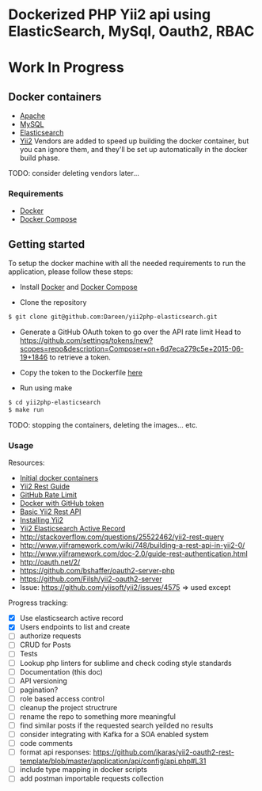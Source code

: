 # Dockerized PHP Yii2 api using ElasticSearch, MySql, Oauth2, RBAC

# Work In Progress

## Docker containers

* [Apache](https://github.com/tutumcloud/apache-php)
* [MySQL](https://github.com/tutumcloud/mysql)
* [Elasticsearch](https://github.com/tutumcloud/elasticsearch)
* [Yii2](http://www.yiiframework.com/)
Vendors are added to speed up building the docker container, but you can ignore them, and they'll be set up automatically in the docker build phase.

TODO: consider deleting vendors later...

### Requirements

* [Docker](https://docker.com/)
* [Docker Compose](http://docs.docker.com/compose/)

## Getting started

To setup the docker machine with all the needed requirements to run the application, please follow these steps:

* Install [Docker](https://docker.com/) and [Docker Compose](http://docs.docker.com/compose/)


* Clone the repository
```sh
$ git clone git@github.com:Dareen/yii2php-elasticsearch.git
```

* Generate a GitHub OAuth token to go over the API rate limit
Head to https://github.com/settings/tokens/new?scopes=repo&description=Composer+on+6d7eca279c5e+2015-06-19+1846
to retrieve a token.

* Copy the token to the Dockerfile [here](https://github.com/Dareen/yii2php-elasticsearch/blob/master/images/front/Dockerfile#L3)

* Run using make
```sh
$ cd yii2php-elasticsearch
$ make run
```

TODO: stopping the containers, deleting the images... etc.

### Usage


Resources:

* [Initial docker containers](https://github.com/kasperisager/phpstack)
* [Yii2 Rest Guide](http://www.yiiframework.com/doc-2.0/guide-rest-quick-start.html)
* [GitHub Rate Limit](https://github.com/composer/composer/blob/master/doc/articles/troubleshooting.md#api-rate-limit-and-oauth-tokens)
* [Docker with GitHub token](https://devops.profitbricks.com/tutorials/configure-a-docker-container-to-automatically-pull-from-github-using-oauth/)
* [Basic Yii2 Rest API](http://budiirawan.com/setup-restful-api-yii2/)
* [Installing Yii2](http://www.yiiframework.com/doc-2.0/guide-start-installation.html#recommended-apache-configuration)
* [Yii2 Elasticsearch Active Record](http://www.yiiframework.com/doc-2.0/yii-elasticsearch-activerecord.html)
* http://stackoverflow.com/questions/25522462/yii2-rest-query
* http://www.yiiframework.com/wiki/748/building-a-rest-api-in-yii2-0/
* http://www.yiiframework.com/doc-2.0/guide-rest-authentication.html
* http://oauth.net/2/
* https://github.com/bshaffer/oauth2-server-php
* https://github.com/Filsh/yii2-oauth2-server
* Issue: https://github.com/yiisoft/yii2/issues/4575 => used except

Progress tracking:
- [x] Use elasticsearch active record
- [x] Users endpoints to list and create
- [ ] authorize requests
- [ ] CRUD for Posts
- [ ] Tests
- [ ] Lookup php linters for sublime and check coding style standards
- [ ] Documentation (this doc)
- [ ] API versioning
- [ ] pagination?
- [ ] role based access control
- [ ] cleanup the project structrure
- [ ] rename the repo to something more meaningful
- [ ] find similar posts if the requested search yeilded no results
- [ ] consider integrating with Kafka for a SOA enabled system
- [ ] code comments
- [ ] format api responses: https://github.com/ikaras/yii2-oauth2-rest-template/blob/master/application/api/config/api.php#L31
- [ ] include type mapping in docker scripts
- [ ] add postman importable requests collection
